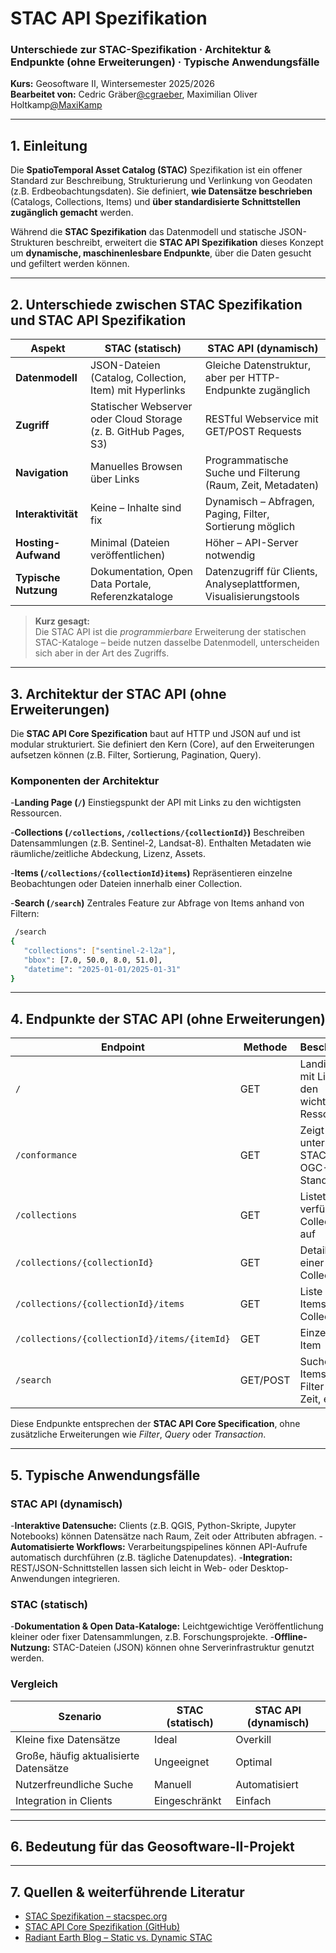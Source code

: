 # STAC API Spezifikation
### Unterschiede zur STAC-Spezifikation · Architektur & Endpunkte (ohne Erweiterungen) · Typische Anwendungsfälle
**Kurs:** Geosoftware II, Wintersemester 2025/2026  
**Bearbeitet von:** Cedric Gräber[@cgraeber](https://github.com/graeberc), Maximilian Oliver Holtkamp[@MaxiKamp](https://github.com/MaxiKamp)

---

## 1. Einleitung

Die **SpatioTemporal Asset Catalog (STAC)** Spezifikation ist ein offener Standard zur Beschreibung, Strukturierung und Verlinkung von Geodaten (z.B. Erdbeobachtungsdaten).
Sie definiert, **wie Datensätze beschrieben** (Catalogs, Collections, Items) und **über standardisierte Schnittstellen zugänglich gemacht** werden.

Während die **STAC Spezifikation** das Datenmodell und statische JSON-Strukturen beschreibt, erweitert die **STAC API Spezifikation** dieses Konzept um **dynamische, maschinenlesbare Endpunkte**, über die Daten gesucht und gefiltert werden können.

---

## 2. Unterschiede zwischen STAC Spezifikation und STAC API Spezifikation

| Aspekt | STAC (statisch) | STAC API (dynamisch) |
|--------|------------------|----------------------|
| **Datenmodell** | JSON-Dateien (Catalog, Collection, Item) mit Hyperlinks | Gleiche Datenstruktur, aber per HTTP-Endpunkte zugänglich |
| **Zugriff** | Statischer Webserver oder Cloud Storage (z. B. GitHub Pages, S3) | RESTful Webservice mit GET/POST Requests |
| **Navigation** | Manuelles Browsen über Links | Programmatische Suche und Filterung (Raum, Zeit, Metadaten) |
| **Interaktivität** | Keine – Inhalte sind fix | Dynamisch – Abfragen, Paging, Filter, Sortierung möglich |
| **Hosting-Aufwand** | Minimal (Dateien veröffentlichen) | Höher – API-Server notwendig |
| **Typische Nutzung** | Dokumentation, Open Data Portale, Referenzkataloge | Datenzugriff für Clients, Analyseplattformen, Visualisierungstools |

> **Kurz gesagt:**  
> Die STAC API ist die *programmierbare* Erweiterung der statischen STAC-Kataloge – beide nutzen dasselbe Datenmodell, unterscheiden sich aber in der Art des Zugriffs.

---

## 3. Architektur der STAC API (ohne Erweiterungen)

Die **STAC API Core Spezification** baut auf HTTP und JSON auf und ist modular strukturiert.
Sie definiert den Kern (Core), auf den Erweiterungen aufsetzen können (z.B. Filter, Sortierung, Pagination, Query).

### Komponenten der Architektur

-**Landing Page (`/`)**
 Einstiegspunkt der API mit Links zu den wichtigsten Ressourcen.

-**Collections (`/collections`, `/collections/{collectionId}`)**
 Beschreiben Datensammlungen (z.B. Sentinel-2, Landsat-8).
 Enthalten Metadaten wie räumliche/zeitliche Abdeckung, Lizenz, Assets.

-**Items (`/collections/{collectionId}items`)**
 Repräsentieren einzelne Beobachtungen oder Dateien innerhalb einer Collection.

-**Search (`/search`)**
 Zentrales Feature zur Abfrage von Items anhand von Filtern:
 ```bash
  /search
 {
    "collections": ["sentinel-2-l2a"],
    "bbox": [7.0, 50.0, 8.0, 51.0],
    "datetime": "2025-01-01/2025-01-31"
 }
```
---

## 4. Endpunkte der STAC API (ohne Erweiterungen)

| Endpoint | Methode | Beschreibung |
|----------|---------|--------------|
|`/`| GET | Landing Page mit Links zu den wichtigsten Ressourcen|
|`/conformance`|GET|Zeigt unterstützte STAC- und OGC-Standards an |
|`/collections`|GET| Listet alle verfügbaren Collections auf |
|`/collections/{collectionId}`| GET | Details zu einer Collection |
|`/collections/{collectionId}/items`|GET |Liste der Items einer Collection|
|`/collections/{collectionId}/items/{itemId}`| GET | Einzelnes Item |
| `/search`| GET/POST | Suche nach Items über Filter (Raum, Zeit, etc.) |

Diese Endpunkte entsprechen der **STAC API Core Specification**, ohne zusätzliche Erweiterungen wie *Filter*, *Query* oder *Transaction*.

---

## 5. Typische Anwendungsfälle

### STAC API (dynamisch)
-**Interaktive Datensuche:** Clients (z.B. QGIS, Python-Skripte, Jupyter Notebooks) können Datensätze nach Raum, Zeit oder Attributen abfragen.
-**Automatisierte Workflows:** Verarbeitungspipelines können API-Aufrufe automatisch durchführen (z.B. tägliche Datenupdates).
-**Integration:** REST/JSON-Schnittstellen lassen sich leicht in Web- oder Desktop-Anwendungen integrieren.

### STAC (statisch)
-**Dokumentation & Open Data-Kataloge:** Leichtgewichtige Veröffentlichung kleiner oder fixer Datensammlungen, z.B. Forschungsprojekte.
-**Offline-Nutzung:** STAC-Dateien (JSON) können ohne Serverinfrastruktur genutzt werden.

### Vergleich

| Szenario | STAC (statisch) | STAC API (dynamisch) |
|----------|-----------------|----------------------|
| Kleine fixe Datensätze | Ideal | Overkill|
| Große, häufig aktualisierte Datensätze | Ungeeignet | Optimal |
| Nutzerfreundliche Suche | Manuell | Automatisiert |
| Integration in Clients | Eingeschränkt | Einfach |

---

## 6. Bedeutung für das Geosoftware-II-Projekt

--- 

## 7. Quellen & weiterführende Literatur

- [STAC Spezifikation – stacspec.org](https://stacspec.org)  
- [STAC API Core Spezifikation (GitHub)](https://github.com/radiantearth/stac-api-spec) 
- [Radiant Earth Blog – Static vs. Dynamic STAC](https://medium.com/radiant-earth-insights)